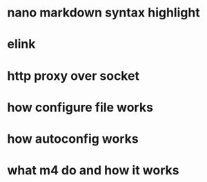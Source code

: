 # nano markdown syntax highlight
# elink
# http proxy over socket
# how configure file works
# how autoconfig works
# what m4 do and how it works

